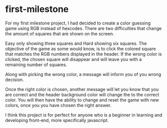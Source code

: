 # first-milestone

For my first milestone project, I had decided to create a color guessing game using RGB instead of hexcodes. There are two difficulties that change the amount of squares that are shown on the screen. 

Easy only showing three squares and Hard showing six squares. The objective of the game as some would know, is to click the colored square that matches the RGB numbers displayed in the header. If the wrong color is clicked, the chosen square will disappear and will leave you  with a remaining number of squares. 

Along with picking the wrong color, a message will inform you of you wrong decision. 

Once the right color is chosen, another message will let you know that you are correct and the header background color will change the to the correct color. You will then have the ability to change and reset the game with new colors, once you you have chosen the right answer. 


I think this project is for perfect for anyone who is a beginner in learning and developing front-end, more specifically javascript. 
